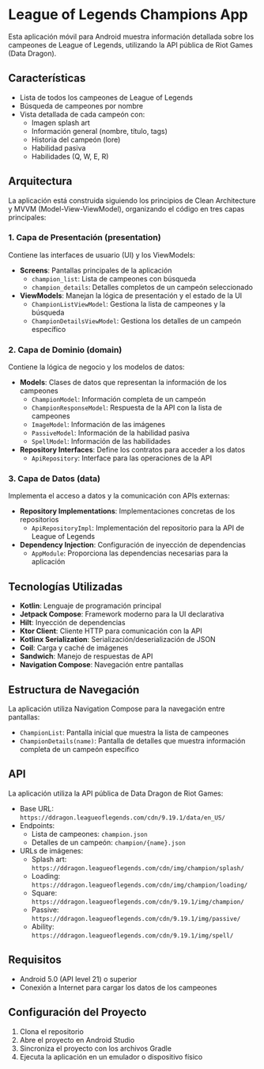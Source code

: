 # League of Legends Champions App

Esta aplicación móvil para Android muestra información detallada sobre los campeones de League of Legends, utilizando la API pública de Riot Games (Data Dragon).

## Características

- Lista de todos los campeones de League of Legends
- Búsqueda de campeones por nombre
- Vista detallada de cada campeón con:
  - Imagen splash art
  - Información general (nombre, título, tags)
  - Historia del campeón (lore)
  - Habilidad pasiva
  - Habilidades (Q, W, E, R)

## Arquitectura

La aplicación está construida siguiendo los principios de Clean Architecture y MVVM (Model-View-ViewModel), organizando el código en tres capas principales:

### 1. Capa de Presentación (presentation)

Contiene las interfaces de usuario (UI) y los ViewModels:

- **Screens**: Pantallas principales de la aplicación
  - `champion_list`: Lista de campeones con búsqueda
  - `champion_details`: Detalles completos de un campeón seleccionado
- **ViewModels**: Manejan la lógica de presentación y el estado de la UI
  - `ChampionListViewModel`: Gestiona la lista de campeones y la búsqueda
  - `ChampionDetailsViewModel`: Gestiona los detalles de un campeón específico

### 2. Capa de Dominio (domain)

Contiene la lógica de negocio y los modelos de datos:

- **Models**: Clases de datos que representan la información de los campeones
  - `ChampionModel`: Información completa de un campeón
  - `ChampionResponseModel`: Respuesta de la API con la lista de campeones
  - `ImageModel`: Información de las imágenes
  - `PassiveModel`: Información de la habilidad pasiva
  - `SpellModel`: Información de las habilidades
- **Repository Interfaces**: Define los contratos para acceder a los datos
  - `ApiRepository`: Interface para las operaciones de la API

### 3. Capa de Datos (data)

Implementa el acceso a datos y la comunicación con APIs externas:

- **Repository Implementations**: Implementaciones concretas de los repositorios
  - `ApiRepositoryImpl`: Implementación del repositorio para la API de League of Legends
- **Dependency Injection**: Configuración de inyección de dependencias
  - `AppModule`: Proporciona las dependencias necesarias para la aplicación

## Tecnologías Utilizadas

- **Kotlin**: Lenguaje de programación principal
- **Jetpack Compose**: Framework moderno para la UI declarativa
- **Hilt**: Inyección de dependencias
- **Ktor Client**: Cliente HTTP para comunicación con la API
- **Kotlinx Serialization**: Serialización/deserialización de JSON
- **Coil**: Carga y caché de imágenes
- **Sandwich**: Manejo de respuestas de API
- **Navigation Compose**: Navegación entre pantallas

## Estructura de Navegación

La aplicación utiliza Navigation Compose para la navegación entre pantallas:

- `ChampionList`: Pantalla inicial que muestra la lista de campeones
- `ChampionDetails(name)`: Pantalla de detalles que muestra información completa de un campeón específico

## API

La aplicación utiliza la API pública de Data Dragon de Riot Games:

- Base URL: `https://ddragon.leagueoflegends.com/cdn/9.19.1/data/en_US/`
- Endpoints:
  - Lista de campeones: `champion.json`
  - Detalles de un campeón: `champion/{name}.json`
- URLs de imágenes:
  - Splash art: `https://ddragon.leagueoflegends.com/cdn/img/champion/splash/`
  - Loading: `https://ddragon.leagueoflegends.com/cdn/img/champion/loading/`
  - Square: `https://ddragon.leagueoflegends.com/cdn/9.19.1/img/champion/`
  - Passive: `https://ddragon.leagueoflegends.com/cdn/9.19.1/img/passive/`
  - Ability: `https://ddragon.leagueoflegends.com/cdn/9.19.1/img/spell/`

## Requisitos

- Android 5.0 (API level 21) o superior
- Conexión a Internet para cargar los datos de los campeones

## Configuración del Proyecto

1. Clona el repositorio
2. Abre el proyecto en Android Studio
3. Sincroniza el proyecto con los archivos Gradle
4. Ejecuta la aplicación en un emulador o dispositivo físico
